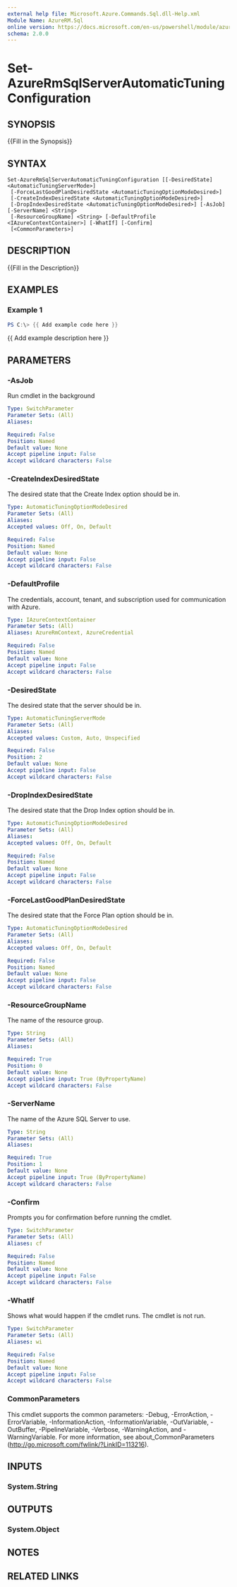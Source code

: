 ```yaml
---
external help file: Microsoft.Azure.Commands.Sql.dll-Help.xml
Module Name: AzureRM.Sql
online version: https://docs.microsoft.com/en-us/powershell/module/azurerm.sql/set-azurermsqlserverautomatictuningconfiguration
schema: 2.0.0
---
```


# Set-AzureRmSqlServerAutomaticTuningConfiguration

## SYNOPSIS
{{Fill in the Synopsis}}

## SYNTAX

```
Set-AzureRmSqlServerAutomaticTuningConfiguration [[-DesiredState] <AutomaticTuningServerMode>]
 [-ForceLastGoodPlanDesiredState <AutomaticTuningOptionModeDesired>]
 [-CreateIndexDesiredState <AutomaticTuningOptionModeDesired>]
 [-DropIndexDesiredState <AutomaticTuningOptionModeDesired>] [-AsJob] [-ServerName] <String>
 [-ResourceGroupName] <String> [-DefaultProfile <IAzureContextContainer>] [-WhatIf] [-Confirm]
 [<CommonParameters>]
```

## DESCRIPTION
{{Fill in the Description}}

## EXAMPLES

### Example 1
```powershell
PS C:\> {{ Add example code here }}
```

{{ Add example description here }}

## PARAMETERS

### -AsJob
Run cmdlet in the background

```yaml
Type: SwitchParameter
Parameter Sets: (All)
Aliases:

Required: False
Position: Named
Default value: None
Accept pipeline input: False
Accept wildcard characters: False
```

### -CreateIndexDesiredState
The desired state that the Create Index option should be in.

```yaml
Type: AutomaticTuningOptionModeDesired
Parameter Sets: (All)
Aliases:
Accepted values: Off, On, Default

Required: False
Position: Named
Default value: None
Accept pipeline input: False
Accept wildcard characters: False
```

### -DefaultProfile
The credentials, account, tenant, and subscription used for communication with Azure.

```yaml
Type: IAzureContextContainer
Parameter Sets: (All)
Aliases: AzureRmContext, AzureCredential

Required: False
Position: Named
Default value: None
Accept pipeline input: False
Accept wildcard characters: False
```

### -DesiredState
The desired state that the server should be in.

```yaml
Type: AutomaticTuningServerMode
Parameter Sets: (All)
Aliases:
Accepted values: Custom, Auto, Unspecified

Required: False
Position: 2
Default value: None
Accept pipeline input: False
Accept wildcard characters: False
```

### -DropIndexDesiredState
The desired state that the Drop Index option should be in.

```yaml
Type: AutomaticTuningOptionModeDesired
Parameter Sets: (All)
Aliases:
Accepted values: Off, On, Default

Required: False
Position: Named
Default value: None
Accept pipeline input: False
Accept wildcard characters: False
```

### -ForceLastGoodPlanDesiredState
The desired state that the Force Plan option should be in.

```yaml
Type: AutomaticTuningOptionModeDesired
Parameter Sets: (All)
Aliases:
Accepted values: Off, On, Default

Required: False
Position: Named
Default value: None
Accept pipeline input: False
Accept wildcard characters: False
```

### -ResourceGroupName
The name of the resource group.

```yaml
Type: String
Parameter Sets: (All)
Aliases:

Required: True
Position: 0
Default value: None
Accept pipeline input: True (ByPropertyName)
Accept wildcard characters: False
```

### -ServerName
The name of the Azure SQL Server to use.

```yaml
Type: String
Parameter Sets: (All)
Aliases:

Required: True
Position: 1
Default value: None
Accept pipeline input: True (ByPropertyName)
Accept wildcard characters: False
```

### -Confirm
Prompts you for confirmation before running the cmdlet.

```yaml
Type: SwitchParameter
Parameter Sets: (All)
Aliases: cf

Required: False
Position: Named
Default value: None
Accept pipeline input: False
Accept wildcard characters: False
```

### -WhatIf
Shows what would happen if the cmdlet runs.
The cmdlet is not run.

```yaml
Type: SwitchParameter
Parameter Sets: (All)
Aliases: wi

Required: False
Position: Named
Default value: None
Accept pipeline input: False
Accept wildcard characters: False
```

### CommonParameters
This cmdlet supports the common parameters: -Debug, -ErrorAction, -ErrorVariable, -InformationAction, -InformationVariable, -OutVariable, -OutBuffer, -PipelineVariable, -Verbose, -WarningAction, and -WarningVariable. For more information, see about_CommonParameters (http://go.microsoft.com/fwlink/?LinkID=113216).

## INPUTS

### System.String

## OUTPUTS

### System.Object

## NOTES

## RELATED LINKS
